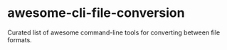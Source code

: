 # awesome-cli-file-conversion
Curated list of awesome command-line tools for converting between file formats.

